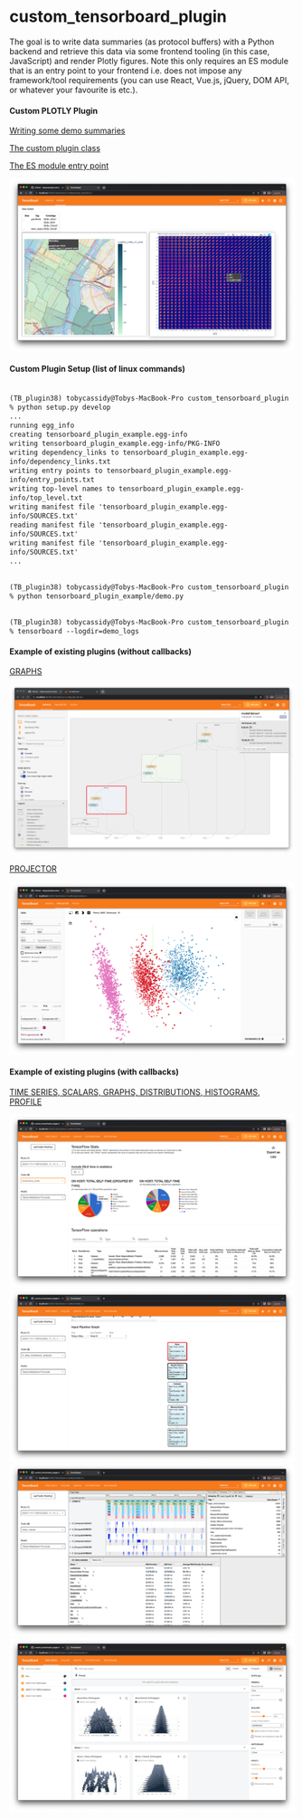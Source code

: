 # custom_tensorboard_plugin

The goal is to write data summaries (as protocol buffers) with a Python backend and retrieve this data
via some frontend tooling (in this case, JavaScript) and render Plotly figures. Note this only requires 
an ES module that is an entry point to your frontend i.e. does not impose any framework/tool requirements
(you can use React, Vue.js, jQuery, DOM API, or whatever your favourite is etc.).

#### Custom PLOTLY Plugin

[Writing some demo summaries](https://github.com/tobycassidy/custom_tensorboard_plugin/blob/main/tensorboard_plugin_example/demo.py)

[The custom plugin class](https://github.com/tobycassidy/custom_tensorboard_plugin/blob/main/tensorboard_plugin_example/plugin.py)

[The ES module entry point](https://github.com/tobycassidy/custom_tensorboard_plugin/blob/main/tensorboard_plugin_example/static/index.js)

<img src='tensorboard_screenshots/plotly_plugin.png' />


#### Custom Plugin Setup (list of linux commands) 

```linux

(TB_plugin38) tobycassidy@Tobys-MacBook-Pro custom_tensorboard_plugin % python setup.py develop
...
running egg_info
creating tensorboard_plugin_example.egg-info
writing tensorboard_plugin_example.egg-info/PKG-INFO
writing dependency_links to tensorboard_plugin_example.egg-info/dependency_links.txt
writing entry points to tensorboard_plugin_example.egg-info/entry_points.txt
writing top-level names to tensorboard_plugin_example.egg-info/top_level.txt
writing manifest file 'tensorboard_plugin_example.egg-info/SOURCES.txt'
reading manifest file 'tensorboard_plugin_example.egg-info/SOURCES.txt'
writing manifest file 'tensorboard_plugin_example.egg-info/SOURCES.txt'
...

```

```linux 

(TB_plugin38) tobycassidy@Tobys-MacBook-Pro custom_tensorboard_plugin % python tensorboard_plugin_example/demo.py

```

```linux

(TB_plugin38) tobycassidy@Tobys-MacBook-Pro custom_tensorboard_plugin % tensorboard --logdir=demo_logs

```

#### Example of existing plugins (without callbacks)

[GRAPHS](https://github.com/tobycassidy/custom_tensorboard_plugin/blob/main/existing_plugins/graphs/demo.py)

<img src='tensorboard_screenshots/graphs_plugin.png' />

[PROJECTOR](https://github.com/tobycassidy/custom_tensorboard_plugin/blob/main/existing_plugins/projector/demo.py)

<img src='tensorboard_screenshots/projector_plugin.png' />

#### Example of existing plugins (with callbacks)

[TIME SERIES, SCALARS, GRAPHS, DISTRIBUTIONS, HISTOGRAMS, PROFILE](https://github.com/tobycassidy/custom_tensorboard_plugin/blob/main/existing_plugins/profile/demo.py)

<img src='tensorboard_screenshots/profile_plugin_tf_stats.png' />

<img src='tensorboard_screenshots/profile_plugin_bottleneck.png' />

<img src='tensorboard_screenshots/profile_plugin_trace_viewer.png' />

<img src='tensorboard_screenshots/time_series_plugin.png' />